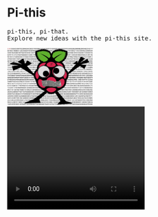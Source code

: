<h1>Pi-this</h1>
<pre>
pi-this, pi-that.
Explore new ideas with the pi-this site.
</pre>
<img src="https://github.com/pi-this/pi-this.github.io/blob/main/pithismascotwithbackground.png?raw=true" width=200 high=200></img>
<video width="320" height="240" controls>
  <source src="pi-this.github.io/pi-this_demo.mp4" type="video/mp4">
</video>
